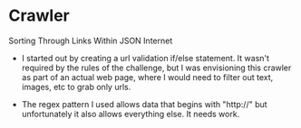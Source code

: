 # Crawler
Sorting Through Links Within JSON Internet

- I started out by creating a url validation if/else statement.  It wasn't required by the rules of the challenge, but I was envisioning this crawler as part of an actual web page, where I would need to filter out text, images, etc to grab only urls.

- The regex pattern I used allows data that begins with "http://" but unfortunately it also allows everything else.  It needs work.
